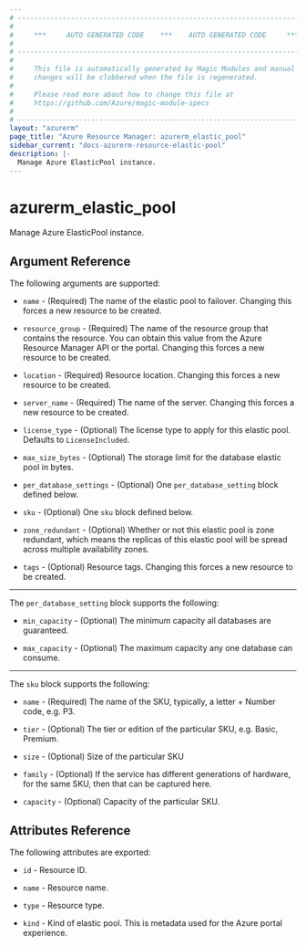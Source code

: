 ```yaml
---
# ----------------------------------------------------------------------------
#
#     ***     AUTO GENERATED CODE    ***    AUTO GENERATED CODE     ***
#
# ----------------------------------------------------------------------------
#
#     This file is automatically generated by Magic Modules and manual
#     changes will be clobbered when the file is regenerated.
#
#     Please read more about how to change this file at
#     https://github.com/Azure/magic-module-specs
#
# ----------------------------------------------------------------------------
layout: "azurerm"
page_title: "Azure Resource Manager: azurerm_elastic_pool"
sidebar_current: "docs-azurerm-resource-elastic-pool"
description: |-
  Manage Azure ElasticPool instance.
---
```


# azurerm_elastic_pool

Manage Azure ElasticPool instance.


## Argument Reference

The following arguments are supported:

* `name` - (Required) The name of the elastic pool to failover. Changing this forces a new resource to be created.

* `resource_group` - (Required) The name of the resource group that contains the resource. You can obtain this value from the Azure Resource Manager API or the portal. Changing this forces a new resource to be created.

* `location` - (Required) Resource location. Changing this forces a new resource to be created.

* `server_name` - (Required) The name of the server. Changing this forces a new resource to be created.

* `license_type` - (Optional) The license type to apply for this elastic pool. Defaults to `LicenseIncluded`.

* `max_size_bytes` - (Optional) The storage limit for the database elastic pool in bytes.

* `per_database_settings` - (Optional) One `per_database_setting` block defined below.

* `sku` - (Optional) One `sku` block defined below.

* `zone_redundant` - (Optional) Whether or not this elastic pool is zone redundant, which means the replicas of this elastic pool will be spread across multiple availability zones.

* `tags` - (Optional) Resource tags. Changing this forces a new resource to be created.

---

The `per_database_setting` block supports the following:

* `min_capacity` - (Optional) The minimum capacity all databases are guaranteed.

* `max_capacity` - (Optional) The maximum capacity any one database can consume.

---

The `sku` block supports the following:

* `name` - (Required) The name of the SKU, typically, a letter + Number code, e.g. P3.

* `tier` - (Optional) The tier or edition of the particular SKU, e.g. Basic, Premium.

* `size` - (Optional) Size of the particular SKU

* `family` - (Optional) If the service has different generations of hardware, for the same SKU, then that can be captured here.

* `capacity` - (Optional) Capacity of the particular SKU.

## Attributes Reference

The following attributes are exported:

* `id` - Resource ID.

* `name` - Resource name.

* `type` - Resource type.

* `kind` - Kind of elastic pool. This is metadata used for the Azure portal experience.
